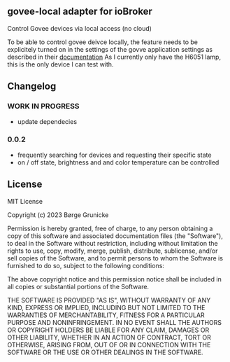 ## govee-local adapter for ioBroker

Control Govee devices via local access (no cloud)

To be able to control govee deivce locally, the feature needs to be explicitely turned on in the settings of the govve application settings as described in their [documentation](<https://app-h5.govee.com/user-manual/wlan-guide#:~:text=Supported%20Product%20Models%20(continually%20updated)>)
As I currently only have the H6051 lamp, this is the only device I can test with.

## Changelog

### **WORK IN PROGRESS**

-   update dependecies

### 0.0.2

-   frequently searching for devices and requesting their specific state
-   on / off state, brightness and and color temperature can be controlled

## License

MIT License

Copyright (c) 2023 Børge Grunicke

Permission is hereby granted, free of charge, to any person obtaining a copy
of this software and associated documentation files (the "Software"), to deal
in the Software without restriction, including without limitation the rights
to use, copy, modify, merge, publish, distribute, sublicense, and/or sell
copies of the Software, and to permit persons to whom the Software is
furnished to do so, subject to the following conditions:

The above copyright notice and this permission notice shall be included in all
copies or substantial portions of the Software.

THE SOFTWARE IS PROVIDED "AS IS", WITHOUT WARRANTY OF ANY KIND, EXPRESS OR
IMPLIED, INCLUDING BUT NOT LIMITED TO THE WARRANTIES OF MERCHANTABILITY,
FITNESS FOR A PARTICULAR PURPOSE AND NONINFRINGEMENT. IN NO EVENT SHALL THE
AUTHORS OR COPYRIGHT HOLDERS BE LIABLE FOR ANY CLAIM, DAMAGES OR OTHER
LIABILITY, WHETHER IN AN ACTION OF CONTRACT, TORT OR OTHERWISE, ARISING FROM,
OUT OF OR IN CONNECTION WITH THE SOFTWARE OR THE USE OR OTHER DEALINGS IN THE
SOFTWARE.
